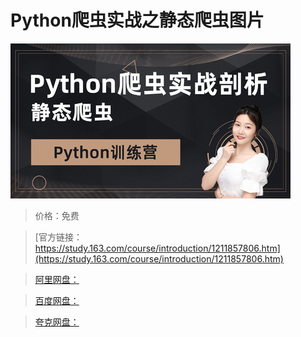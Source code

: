 # Python爬虫实战之静态爬虫图片

![img](../../../assets/study163/free/d3e6adee4b1145e08f191b4f9f47bc49.jpg)

> 价格：免费

> [官方链接：https://study.163.com/course/introduction/1211857806.htm](https://study.163.com/course/introduction/1211857806.htm)

> [阿里网盘：]()

> [百度网盘：]()

> [夸克网盘：]()
